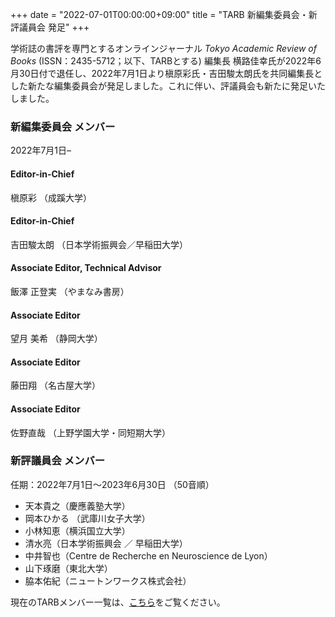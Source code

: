 +++
date = "2022-07-01T00:00:00+09:00"
title = "TARB 新編集委員会・新評議員会 発足"
+++

学術誌の書評を専門とするオンラインジャーナル *Tokyo Academic Review of Books* (ISSN：2435-5712；以下、TARBとする) 編集長 横路佳幸氏が2022年6月30日付で退任し、2022年7月1日より槇原彩氏・吉田駿太朗氏を共同編集長とした新たな編集委員会が発足しました。これに伴い、評議員会も新たに発足いたしました。

### 新編集委員会 メンバー
2022年7月1日–

#### Editor-in-Chief

槇原彩 （成蹊大学）

#### Editor-in-Chief

吉田駿太朗 （日本学術振興会／早稲田大学）

#### Associate Editor, Technical Advisor

飯澤 正登実 （やまなみ書房）

#### Associate Editor

望月 美希 （静岡大学）

#### Associate Editor

藤田翔 （名古屋大学）

#### Associate Editor

佐野直哉 （上野学園大学・同短期大学）


### 新評議員会 メンバー
任期：2022年7月1日〜2023年6月30日 （50音順）
* 天本貴之（慶應義塾大学）
* 岡本ひかる （武庫川女子大学）
* 小林知恵（横浜国立大学）
* 清水亮（日本学術振興会 ／ 早稲田大学）
* 中井智也（Centre de Recherche en Neuroscience de Lyon）
* 山下琢磨（東北大学）
* 脇本佑紀（ニュートンワークス株式会社）

現在のTARBメンバー一覧は、[こちら](https://tarb.yamanami.tokyo/p/about.html)をご覧ください。
